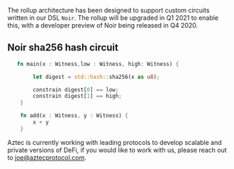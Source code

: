 The rollup architecture has been designed to support custom circuits written in our DSL `Noir`. The rollup will be upgraded in Q1 2021 to enable this, with a developer preview of Noir being released in Q4 2020.

## Noir sha256 hash circuit

```rust
   fn main(x : Witness,low : Witness, high: Witness) {

        let digest = std::hash::sha256(x as u8);

        constrain digest[0] == low;
        constrain digest[1] == high;
    }

    fn add(x : Witness, y : Witness) {
        x + y
    }

```

Aztec is currently working with leading protocols to develop scalable and private versions of DeFi, if you would like to work with us, please reach out to joe@aztecprotocol.com.
